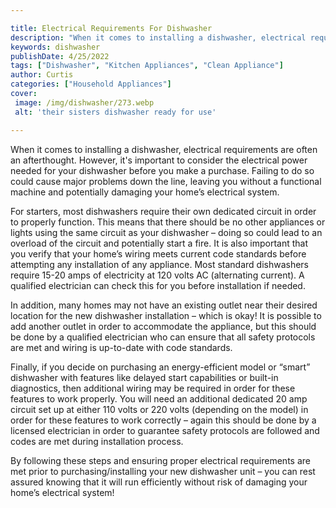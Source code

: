 ```yaml
---

title: Electrical Requirements For Dishwasher
description: "When it comes to installing a dishwasher, electrical requirements are often an afterthought. However, it's important to consider t...see more"
keywords: dishwasher
publishDate: 4/25/2022
tags: ["Dishwasher", "Kitchen Appliances", "Clean Appliance"]
author: Curtis
categories: ["Household Appliances"]
cover: 
 image: /img/dishwasher/273.webp
 alt: 'their sisters dishwasher ready for use'

---
```


When it comes to installing a dishwasher, electrical requirements are often an afterthought. However, it's important to consider the electrical power needed for your dishwasher before you make a purchase. Failing to do so could cause major problems down the line, leaving you without a functional machine and potentially damaging your home’s electrical system.

For starters, most dishwashers require their own dedicated circuit in order to properly function. This means that there should be no other appliances or lights using the same circuit as your dishwasher – doing so could lead to an overload of the circuit and potentially start a fire. It is also important that you verify that your home’s wiring meets current code standards before attempting any installation of any appliance. Most standard dishwashers require 15-20 amps of electricity at 120 volts AC (alternating current). A qualified electrician can check this for you before installation if needed.

In addition, many homes may not have an existing outlet near their desired location for the new dishwasher installation – which is okay! It is possible to add another outlet in order to accommodate the appliance, but this should be done by a qualified electrician who can ensure that all safety protocols are met and wiring is up-to-date with code standards.

Finally, if you decide on purchasing an energy-efficient model or “smart” dishwasher with features like delayed start capabilities or built-in diagnostics, then additional wiring may be required in order for these features to work properly. You will need an additional dedicated 20 amp circuit set up at either 110 volts or 220 volts (depending on the model) in order for these features to work correctly – again this should be done by a licensed electrician in order to guarantee safety protocols are followed and codes are met during installation process. 

By following these steps and ensuring proper electrical requirements are met prior to purchasing/installing your new dishwasher unit – you can rest assured knowing that it will run efficiently without risk of damaging your home’s electrical system!
